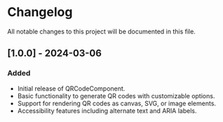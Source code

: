 # Changelog

All notable changes to this project will be documented in this file.

## [1.0.0] - 2024-03-06

### Added
- Initial release of QRCodeComponent.
- Basic functionality to generate QR codes with customizable options.
- Support for rendering QR codes as canvas, SVG, or image elements.
- Accessibility features including alternate text and ARIA labels.

